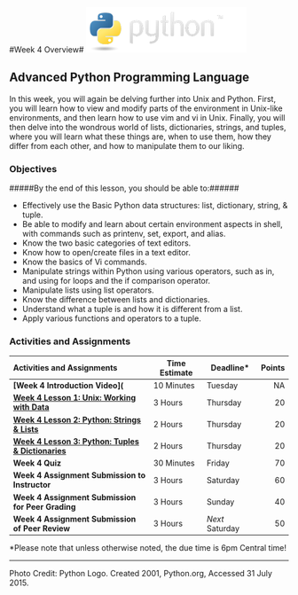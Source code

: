 #Week 4 Overview#
![python logo](../Week3/images/python-logo.png)
## Advanced Python Programming Language ##

In this week, you will again be delving further into Unix and Python. First, you will learn how to view and modify parts of the environment in Unix-like environments, and then learn how to use vim and vi in Unix.  Finally, you will then delve into the wondrous world of lists, dictionaries, strings, and tuples, where you will learn what these things are, when to use them, how they differ from each other, and how to manipulate them to our liking.

### Objectives ###

#####By the end of this lesson, you should be able to:######

- Effectively use the Basic Python data structures: list, dictionary, string, & tuple.
- Be able to modify and learn about certain environment aspects in shell, with commands such as printenv, set, export, and alias.
- Know the two basic categories of text editors.
- Know how to open/create files in a text editor.
- Know the basics of Vi commands.
- Manipulate strings within Python using various operators, such as in, and using for loops and the if comparison operator.
- Manipulate lists using list operators.
- Know the difference between lists and dictionaries.
- Understand what a tuple is and how it is different from a list.
- Apply various functions and operators to a tuple.



### Activities and Assignments ###

|Activities and Assignments | Time Estimate | Deadline* | Points|
|:------| -----|-------|----------:|
|**[Week 4 Introduction Video](**|10 Minutes|Tuesday|NA|
|**[Week 4 Lesson 1: Unix: Working with Data](lesson1.md)**| 3 Hours |Thursday| 20|
|**[Week 4 Lesson 2: Python: Strings & Lists](lesson2.md)**| 2 Hours | Thursday | 20 |
|**[Week 4 Lesson 3: Python: Tuples & Dictionaries](lesson3.md)**| 2 Hours | Thursday| 20 |
|**Week 4 Quiz**| 30 Minutes | Friday | 70|
|**Week 4 Assignment Submission to Instructor**| 3 Hours | Saturday | 60 | 
|**Week 4 Assignment Submission for Peer Grading**| 3 Hours | Sunday | 40| 
|**Week 4 Assignment Submission of Peer Review**| 3 Hours | *Next* Saturday | 50| 

*Please note that unless otherwise noted, the due time is 6pm Central time!

----------

Photo Credit: Python Logo. Created 2001, Python.org, Accessed 31 July 2015.
